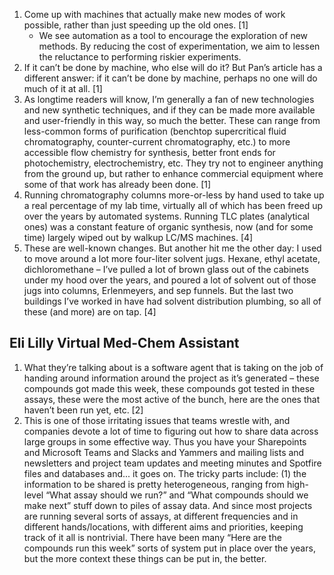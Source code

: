 1. Come up with machines that actually make new modes of work possible, rather than just speeding up the old ones. [1]
    - We see automation as a tool to encourage the exploration of new methods. By reducing the cost of experimentation, we aim to lessen the reluctance to performing riskier experiments.
2. If it can’t be done by machine, who else will do it? But Pan’s article has a different answer: if it can’t be done by machine, perhaps no one will do much of it at all. [1]
3. As longtime readers will know, I’m generally a fan of new technologies and new synthetic techniques, and if they can be made more available and user-friendly in this way, so much the better. These can range from less-common forms of purification (benchtop supercritical fluid chromatography, counter-current chromatography, etc.) to more accessible flow chemistry for synthesis, better front ends for photochemistry, electrochemistry, etc. They try not to engineer anything from the ground up, but rather to enhance commercial equipment where some of that work has already been done. [1]
4. Running chromatography columns more-or-less by hand used to take up a real percentage of my lab time, virtually all of which has been freed up over the years by automated systems. Running TLC plates (analytical ones) was a constant feature of organic synthesis, now (and for some time) largely wiped out by walkup LC/MS machines. [4]
5. These are well-known changes. But another hit me the other day: I used to move around a lot more four-liter solvent jugs. Hexane, ethyl acetate, dichloromethane – I’ve pulled a lot of brown glass out of the cabinets under my hood over the years, and poured a lot of solvent out of those jugs into columns, Erlenmeyers, and sep funnels. But the last two buildings I’ve worked in have had solvent distribution plumbing, so all of these (and more) are on tap. [4]

## Eli Lilly Virtual Med-Chem Assistant
1. What they’re talking about is a software agent that is taking on the job of handing around information around the project as it’s generated – these compounds got made this week, these compounds got tested in these assays, these were the most active of the bunch, here are the ones that haven’t been run yet, etc. [2]
2. This is one of those irritating issues that teams wrestle with, and companies devote a lot of time to figuring out how to share data across large groups in some effective way. Thus you have your Sharepoints and Microsoft Teams and Slacks and Yammers and mailing lists and newsletters and project team updates and meeting minutes and Spotfire files and databases and... it goes on. The tricky parts include: (1) the information to be shared is pretty heterogeneous, ranging from high-level “What assay should we run?” and “What compounds should we make next” stuff down to piles of assay data. And since most projects are running several sorts of assays, at different frequencies and in different hands/locations, with different aims and priorities, keeping track of it all is nontrivial. There have been many “Here are the compounds run this week” sorts of system put in place over the years, but the more context these things can be put in, the better.
